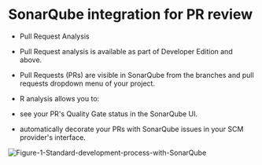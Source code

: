 # SonarQube integration for PR review 
* Pull Request Analysis
* Pull Request analysis is available as part of Developer Edition and above.

* Pull Requests (PRs) are visible in SonarQube from the branches and pull requests dropdown menu of your project.

*  R analysis allows you to:

* see your PR's Quality Gate status in the SonarQube UI.
* automatically decorate your PRs with SonarQube issues in your SCM provider's interface.

![Figure-1-Standard-development-process-with-SonarQube](https://user-images.githubusercontent.com/45796908/194116675-7189fcc6-ef42-426c-a7cf-f316a99520bc.jpg)

